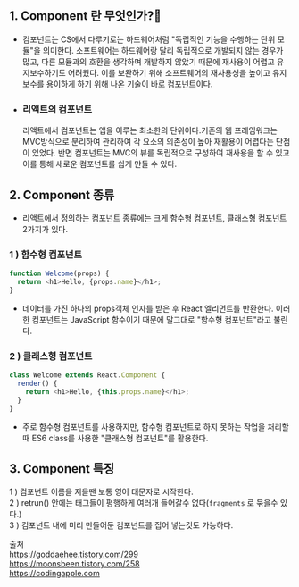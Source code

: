 ## 1. Component 란 무엇인가?🤣



- 컴포넌트는 CS에서 다루기로는 하드웨어처럼 "독립적인 기능을 수행하는 단위 모듈"을 의미한다.
소프트웨어는 하드웨어랑 달리 독립적으로 개발되지 않는 경우가 많고, 다른 모듈과의 호환을 생각하며 개발하지 않았기 때문에 재사용이 어렵고 유지보수하기도 어려웠다.
이를 보완하기 위해 소프트웨어의 재사용성을 높이고 유지보수를 용이하게 하기 위해 나온 기술이 바로 컴포넌트이다.

- ### 리액트의 컴포넌트  
    리액트에서 컴포넌트는 앱을 이루는 최소한의 단위이다.기존의 웹 프레임워크는 MVC방식으로 분리하여 관리하여 각 요소의 의존성이 높아 재활용이 어렵다는 단점이 있었다. 반면 컴포넌트는 MVC의 뷰를 독립적으로 구성하여 재사용을 할 수 있고 이를 통해 새로운 컴포넌트를 쉽게 만들 수 있다.

## 2. Component 종류
- 리액트에서 정의하는 컴포넌트 종류에는 크게 함수형 컴포넌트, 클래스형 컴포넌트 2가지가 있다. 

 

### 1 ) 함수형 컴포넌트
```javascript
function Welcome(props) {
  return <h1>Hello, {props.name}</h1>;
}
```
 
- 데이터를 가진 하나의 props객체 인자를 받은 후 React 엘리먼트를 반환한다.  이러한 컴포넌트는 JavaScript 함수이기 때문에 말그대로 "함수형 컴포넌트"라고 불린다.

 

### 2 ) 클래스형 컴포넌트
```javascript
class Welcome extends React.Component {
  render() { 
    return <h1>Hello, {this.props.name}</h1>;
  }
}
```
- 주로 함수형 컴포넌트를 사용하지만, 함수형 컴포넌트로 하지 못하는 작업을 처리할 때 ES6 class를 사용한 "클래스형 컴포넌트"를 활용한다.

## 3. Component 특징
1 ) 컴포넌트 이름을 지을땐 보통 영어 대문자로 시작한다.  
2 ) retrun() 안에는 태그들이 평행하게 여러개 들어갈수 없다(`fragments` 로 묶을수 있다.)  
3 ) 컴포넌트 내에 미리 만들어둔 컴포넌트를 집어 넣는것도 가능하다.

출처  
https://goddaehee.tistory.com/299       
https://moonsbeen.tistory.com/258  
https://codingapple.com


 



 

